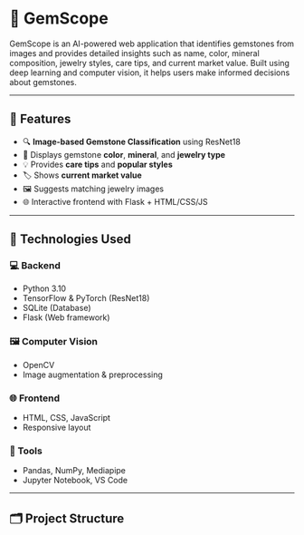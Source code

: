 # 💎 GemScope

GemScope is an AI-powered web application that identifies gemstones from images and provides detailed insights such as name, color, mineral composition, jewelry styles, care tips, and current market value. Built using deep learning and computer vision, it helps users make informed decisions about gemstones.

---

## 🚀 Features

- 🔍 **Image-based Gemstone Classification** using ResNet18
- 🌈 Displays gemstone **color**, **mineral**, and **jewelry type**
- 💡 Provides **care tips** and **popular styles**
- 🏷️ Shows **current market value**
- 🖼️ Suggests matching jewelry images
- 🌐 Interactive frontend with Flask + HTML/CSS/JS

---

## 🧠 Technologies Used

### 💻 Backend
- Python 3.10
- TensorFlow & PyTorch (ResNet18)
- SQLite (Database)
- Flask (Web framework)

### 🖼️ Computer Vision
- OpenCV
- Image augmentation & preprocessing

### 🌐 Frontend
- HTML, CSS, JavaScript
- Responsive layout

### 🧰 Tools
- Pandas, NumPy, Mediapipe
- Jupyter Notebook, VS Code

---

## 🗂️ Project Structure

